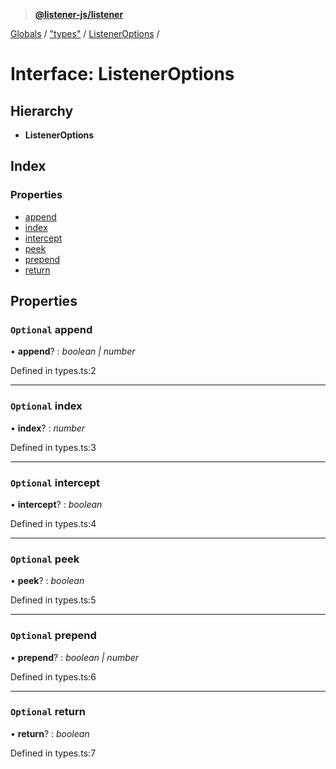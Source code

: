 > **[@listener-js/listener](../README.md)**

[Globals](../globals.md) / ["types"](../modules/_types_.md) / [ListenerOptions](_types_.listeneroptions.md) /

# Interface: ListenerOptions

## Hierarchy

* **ListenerOptions**

## Index

### Properties

* [append](_types_.listeneroptions.md#optional-append)
* [index](_types_.listeneroptions.md#optional-index)
* [intercept](_types_.listeneroptions.md#optional-intercept)
* [peek](_types_.listeneroptions.md#optional-peek)
* [prepend](_types_.listeneroptions.md#optional-prepend)
* [return](_types_.listeneroptions.md#optional-return)

## Properties

### `Optional` append

• **append**? : *boolean | number*

Defined in types.ts:2

___

### `Optional` index

• **index**? : *number*

Defined in types.ts:3

___

### `Optional` intercept

• **intercept**? : *boolean*

Defined in types.ts:4

___

### `Optional` peek

• **peek**? : *boolean*

Defined in types.ts:5

___

### `Optional` prepend

• **prepend**? : *boolean | number*

Defined in types.ts:6

___

### `Optional` return

• **return**? : *boolean*

Defined in types.ts:7